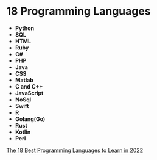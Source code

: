 # 18 Programming Languages
- **Python**
- **SQL**
- **HTML**
- **Ruby**
- **C#**
- **PHP**
- **Java**
- **CSS**
- **Matlab**
- **C and C++**
- **JavaScript**
- **NoSql**
- **Swift**
- **R**
- **Golang(Go)**
- **Rust**
- **Kotlin**
- **Perl**

[The 18 Best Programming Languages to Learn in 2022](https://edumotivation.com/best-programming-languages-to-learn/)
